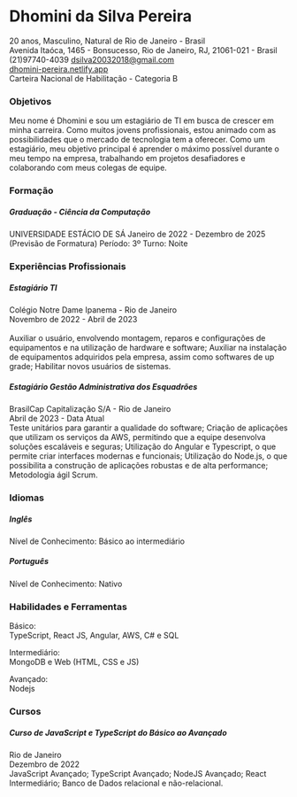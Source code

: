 # Dhomini da Silva Pereira
20 anos, Masculino, Natural de Rio de Janeiro - Brasil <br/>
Avenida Itaóca, 1465 - Bonsucesso, Rio de Janeiro, RJ, 21061-021 - Brasil (21)97740-4039
dsilva20032018@gmail.com </br>
[dhomini-pereira.netlify.app](https://dhomini-pereira.netlify.app) <br/>
Carteira Nacional de Habilitação - Categoria B

### Objetivos
Meu nome é Dhomini e sou um estagiário de TI em busca de crescer em minha carreira. Como muitos jovens profissionais, estou animado com as possibilidades que o mercado de tecnologia tem a oferecer. Como um estagiário, meu objetivo principal é aprender o máximo possível durante o meu tempo na empresa, trabalhando em projetos desafiadores e colaborando com meus colegas de equipe.

### Formação

##### Graduação - Ciência da Computação
UNIVERSIDADE ESTÁCIO DE SÁ
Janeiro de 2022 - Dezembro de 2025 (Previsão de Formatura)
Período: 3º
Turno: Noite

### Experiências Profissionais

##### Estagiário TI
Colégio Notre Dame Ipanema - Rio de Janeiro <br/>
Novembro de 2022 - Abril de 2023<br/><br/>
Auxiliar o usuário, envolvendo montagem, reparos e configurações de equipamentos e na utilização de hardware e software; Auxiliar na instalação de equipamentos adquiridos pela empresa, assim como softwares de up grade; Habilitar novos usuários de sistemas.

##### Estagiário Gestão Administrativa dos Esquadrões
BrasilCap Capitalização S/A - Rio de Janeiro<br/>
Abril de 2023 - Data Atual<br/>
Teste unitários para garantir a qualidade do software; Criação de aplicações que utilizam os serviços da AWS, permitindo que a equipe desenvolva soluções escaláveis e seguras; Utilização do Angular e Typescript, o que permite criar interfaces modernas e funcionais; Utilização do Node.js, o que possibilita a construção de aplicações robustas e de alta performance; Metodologia ágil Scrum.

### Idiomas

##### Inglês
Nível de Conhecimento: Básico ao intermediário

##### Português
Nível de Conhecimento: Nativo

### Habilidades e Ferramentas
Básico: <br/>
TypeScript, React JS, Angular, AWS, C# e SQL

Intermediário: <br/>
MongoDB e Web (HTML, CSS e JS)

Avançado: <br/>
Nodejs

### Cursos
##### Curso de JavaScript e TypeScript do Básico ao Avançado
Rio de Janeiro <br/>
Dezembro de 2022 <br/>
JavaScript Avançado; TypeScript Avançado; NodeJS Avançado; React Intermediário; Banco de Dados relacional e não-relacional.